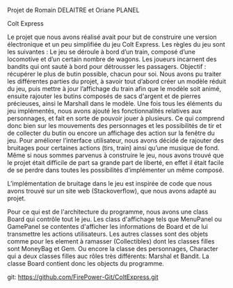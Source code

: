 Projet de Romain DELAITRE et Oriane PLANEL

Colt Express

Le projet que nous avons réalisé avait pour but de construire une version électronique et un peu simplifiée du jeu Colt Express. Les règles du jeu sont les suivantes : Le jeu se déroule à bord d’un train, composé d’une locomotive et d’un certain nombre de wagons. Les joueurs incarnent des bandits qui ont sauté à bord pour détrousser les passagers. Objectif : récupérer le plus de butin possible, chacun pour soi.
Nous avons pu traiter les différentes parties du projet, à savoir tout d’abord créer un modèle réduit du jeu, puis mettre à jour l’affichage du train afin que le modèle soit animé, ensuite rajouter les butins composés de sacs d'argent et de pierres précieuses, ainsi le Marshall dans le modèle. Une fois tous les éléments du jeu implémentés, nous avons ajouté les fonctionnalités relatives aux personnages, et fait en sorte de pouvoir jouer à plusieurs.
Ce qui comprend donc bien sur les mouvements des personnages et les possibilités de tir et de collecter du butin ou encore un affichage des action sur la fenêtre du jeu.
Pour améliorer l’interface utilisateur, nous avons décidé de rajouter des bruitages pour certaines actions (tirs, train) ainsi qu’une musique de fond.
Même si nous sommes parvenus à construire le jeu, nous avons trouvé que le projet était difficile de part sa grande part de liberté, en effet il était facile de se perdre dans toutes les possibilités d’implémenter un même composé.

L’implémentation de bruitage dans le jeu est inspirée de code que nous avons trouvé sur un site web (Stackoverflow), que nous avons adapté au projet.

Pour ce qui est de l'architecture du programme, nous avons une class Board qui contrôle tout le jeu.
Les class d'affichage tels que MenuPanel ou GamePanel se contentes d'afficher les informations de Board et de lui transmettre les actions utilisateurs.
Les autres classes sont des objets comme pour les element à ramasser (Collectibles) dont les classes filles sont MoneyBag et Gem.
Ou encore la classe des personnages, Character qui a deux classes filles auc rôles très différents: Marshal et Bandit.
La classe Board contient donc les objects du programme.

git: https://github.com/FirePower-Git/ColtExpress.git

